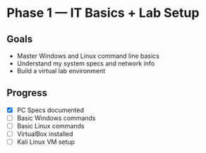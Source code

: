 # Phase 1 — IT Basics + Lab Setup

## Goals
- Master Windows and Linux command line basics
- Understand my system specs and network info
- Build a virtual lab environment

## Progress
- [x] PC Specs documented
- [ ] Basic Windows commands
- [ ] Basic Linux commands
- [ ] VirtualBox installed
- [ ] Kali Linux VM setup